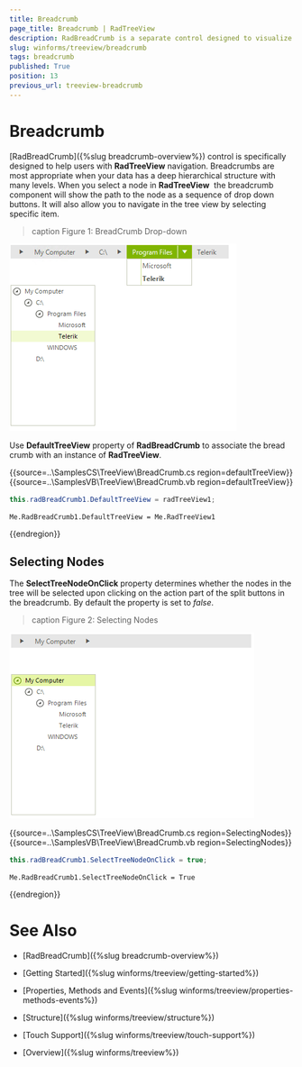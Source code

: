 ```yaml
---
title: Breadcrumb
page_title: Breadcrumb | RadTreeView
description: RadBreadCrumb is a separate control designed to visualize the current node path (display all the parent nodes of the current node).  
slug: winforms/treeview/breadcrumb
tags: breadcrumb
published: True
position: 13
previous_url: treeview-breadcrumb
---
```


# Breadcrumb

[RadBreadCrumb]({%slug breadcrumb-overview%}) control is specifically designed to help users with __RadTreeView__ navigation. Breadcrumbs are most appropriate when your data has a deep hierarchical structure with many levels. When you select a node in __RadTreeView__  the breadcrumb component will show the path to the node as a sequence of drop down buttons. It will also allow you to navigate in the tree view by selecting specific item. 

>caption Figure 1: BreadCrumb Drop-down 

![treeview-breadcrumb 003](images/treeview-breadcrumb003.png)

Use __DefaultTreeView__ property of __RadBreadCrumb__ to associate the bread crumb with an instance of __RadTreeView__. 

{{source=..\SamplesCS\TreeView\BreadCrumb.cs region=defaultTreeView}} 
{{source=..\SamplesVB\TreeView\BreadCrumb.vb region=defaultTreeView}} 

````C#
this.radBreadCrumb1.DefaultTreeView = radTreeView1;

````
````VB.NET
Me.RadBreadCrumb1.DefaultTreeView = Me.RadTreeView1

````

{{endregion}}

## Selecting Nodes

The **SelectTreeNodeOnClick** property determines whether the nodes in the tree will be selected upon clicking on the action part of the split buttons in the breadcrumb. By default the property is set to *false*.

>caption Figure 2: Selecting Nodes

![treeview-breadcrumb 004](images/treeview-breadcrumb004.gif)

{{source=..\SamplesCS\TreeView\BreadCrumb.cs region=SelectingNodes}} 
{{source=..\SamplesVB\TreeView\BreadCrumb.vb region=SelectingNodes}}
````C#
this.radBreadCrumb1.SelectTreeNodeOnClick = true;

````
````VB.NET
Me.RadBreadCrumb1.SelectTreeNodeOnClick = True

```` 
 
{{endregion}}

# See Also
* [RadBreadCrumb]({%slug breadcrumb-overview%})

* [Getting Started]({%slug winforms/treeview/getting-started%})

* [Properties, Methods and Events]({%slug winforms/treeview/properties-methods-events%})

* [Structure]({%slug winforms/treeview/structure%})

* [Touch Support]({%slug winforms/treeview/touch-support%})

* [Overview]({%slug winforms/treeview%})

